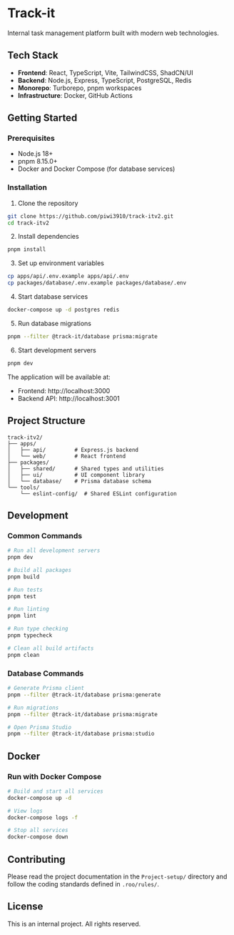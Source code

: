 # Track-it

Internal task management platform built with modern web technologies.

## Tech Stack

- **Frontend**: React, TypeScript, Vite, TailwindCSS, ShadCN/UI
- **Backend**: Node.js, Express, TypeScript, PostgreSQL, Redis
- **Monorepo**: Turborepo, pnpm workspaces
- **Infrastructure**: Docker, GitHub Actions

## Getting Started

### Prerequisites

- Node.js 18+
- pnpm 8.15.0+
- Docker and Docker Compose (for database services)

### Installation

1. Clone the repository
```bash
git clone https://github.com/piwi3910/track-itv2.git
cd track-itv2
```

2. Install dependencies
```bash
pnpm install
```

3. Set up environment variables
```bash
cp apps/api/.env.example apps/api/.env
cp packages/database/.env.example packages/database/.env
```

4. Start database services
```bash
docker-compose up -d postgres redis
```

5. Run database migrations
```bash
pnpm --filter @track-it/database prisma:migrate
```

6. Start development servers
```bash
pnpm dev
```

The application will be available at:
- Frontend: http://localhost:3000
- Backend API: http://localhost:3001

## Project Structure

```
track-itv2/
├── apps/
│   ├── api/         # Express.js backend
│   └── web/         # React frontend
├── packages/
│   ├── shared/      # Shared types and utilities
│   ├── ui/          # UI component library
│   └── database/    # Prisma database schema
└── tools/
    └── eslint-config/  # Shared ESLint configuration
```

## Development

### Common Commands

```bash
# Run all development servers
pnpm dev

# Build all packages
pnpm build

# Run tests
pnpm test

# Run linting
pnpm lint

# Run type checking
pnpm typecheck

# Clean all build artifacts
pnpm clean
```

### Database Commands

```bash
# Generate Prisma client
pnpm --filter @track-it/database prisma:generate

# Run migrations
pnpm --filter @track-it/database prisma:migrate

# Open Prisma Studio
pnpm --filter @track-it/database prisma:studio
```

## Docker

### Run with Docker Compose

```bash
# Build and start all services
docker-compose up -d

# View logs
docker-compose logs -f

# Stop all services
docker-compose down
```

## Contributing

Please read the project documentation in the `Project-setup/` directory and follow the coding standards defined in `.roo/rules/`.

## License

This is an internal project. All rights reserved.